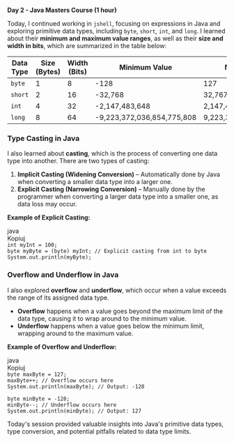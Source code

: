 **Day 2 \- Java Masters Course (1 hour)**

Today, I continued working in `jshell`, focusing on expressions in Java and exploring primitive data types, including `byte`, `short`, `int`, and `long`. I learned about their **minimum and maximum value ranges**, as well as their **size and width in bits**, which are summarized in the table below:

| Data Type | Size (Bytes) | Width (Bits) | Minimum Value | Maximum Value |
| ----- | ----- | ----- | ----- | ----- |
| `byte` | 1 | 8 | \-128 | 127 |
| `short` | 2 | 16 | \-32,768 | 32,767 |
| `int` | 4 | 32 | \-2,147,483,648 | 2,147,483,647 |
| `long` | 8 | 64 | \-9,223,372,036,854,775,808 | 9,223,372,036,854,775,807 |

### **Type Casting in Java**

I also learned about **casting**, which is the process of converting one data type into another. There are two types of casting:

1. **Implicit Casting (Widening Conversion)** – Automatically done by Java when converting a smaller data type into a larger one.  
2. **Explicit Casting (Narrowing Conversion)** – Manually done by the programmer when converting a larger data type into a smaller one, as data loss may occur.

**Example of Explicit Casting:**

java  
Kopiuj  
`int myInt = 100;`  
`byte myByte = (byte) myInt; // Explicit casting from int to byte`  
`System.out.println(myByte);`

### **Overflow and Underflow in Java**

I also explored **overflow** and **underflow**, which occur when a value exceeds the range of its assigned data type.

* **Overflow** happens when a value goes beyond the maximum limit of the data type, causing it to wrap around to the minimum value.  
* **Underflow** happens when a value goes below the minimum limit, wrapping around to the maximum value.

**Example of Overflow and Underflow:**

java  
Kopiuj  
`byte maxByte = 127;`  
`maxByte++; // Overflow occurs here`  
`System.out.println(maxByte); // Output: -128`

`byte minByte = -128;`  
`minByte--; // Underflow occurs here`  
`System.out.println(minByte); // Output: 127`

Today's session provided valuable insights into Java's primitive data types, type conversion, and potential pitfalls related to data type limits.


